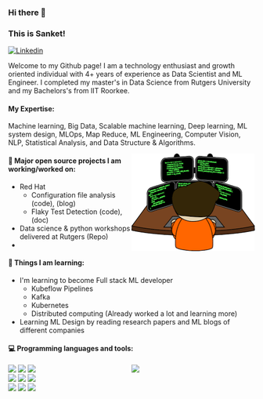 ### Hi there 👋 
### This is Sanket!

[![Linkedin](https://img.shields.io/badge/-LinkedIn-blue?style=flat&logo=Linkedin&logoColor=white)](https://www.linkedin.com/in/sanketbadhe/)

Welcome to my Github page! I am a technology enthusiast and growth oriented individual with 4+ years of experience as Data Scientist and ML Engineer. I completed my master's in Data Science from Rutgers University and my Bachelors's from IIT Roorkee.

#### My Expertise:
Machine learning, Big Data, Scalable machine learning, Deep learning, ML system design, MLOps, Map Reduce, ML Engineering, Computer Vision, NLP, Statistical Analysis, and Data Structure & Algorithms.

<img align="right" alt="img" src="https://github.com/SankBad/SankBad/blob/main/coder.png" width="50%" height="auto" />


#### 🌱 Major open source projects I am working/worked on: 
- Red Hat
  - Configuration file analysis (code), (blog)
  - Flaky Test Detection (code), (doc)
- Data science & python workshops delivered at Rutgers (Repo)
- 

#### :muscle: Things I am learning:
- I'm learning to become Full stack ML developer
  - Kubeflow Pipelines 
  - Kafka
  - Kubernetes
  - Distributed computing (Already worked a lot and learning more)
- Learning ML Design by reading research papers and ML blogs of different companies

#### :computer: Programming languages and tools: 
<p>
	<img width="50%" align="right" src="https://github-readme-stats.vercel.app/api?username=SankBad&show_icons=true&hide_border=true" />

<code><img width="10%" src="https://www.vectorlogo.zone/logos/java/java-ar21.svg"></code>
<code><img width="10%" src="https://www.vectorlogo.zone/logos/python/python-ar21.svg"></code>
<code><img width="8%" src="https://www.vectorlogo.zone/logos/r-project/r-project-icon.svg"></code>
<br />
<code><img width="10%" src="https://www.vectorlogo.zone/logos/pocoo_flask/pocoo_flask-ar21.svg"></code>
<code><img width="10%" src="https://www.vectorlogo.zone/logos/mysql/mysql-ar21.svg"></code>
<code><img width="10%" src="https://www.vectorlogo.zone/logos/mongodb/mongodb-ar21.svg"></code>
<br />
<code><img width="10%" src="https://www.vectorlogo.zone/logos/apache_spark/apache_spark-ar21.svg"></code>
<code><img width="10%" src="https://www.vectorlogo.zone/logos/apache_hadoop/apache_hadoop-ar21.svg"></code>
<code><img width="10%" src="https://www.vectorlogo.zone/logos/git-scm/git-scm-ar21.svg"></code>
</p>
